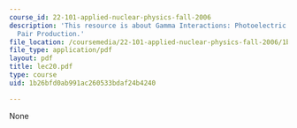 ```yaml
---
course_id: 22-101-applied-nuclear-physics-fall-2006
description: 'This resource is about Gamma Interactions: Photoelectric Effect and
  Pair Production.'
file_location: /coursemedia/22-101-applied-nuclear-physics-fall-2006/1b26bfd0ab991ac260533bdaf24b4240_lec20.pdf
file_type: application/pdf
layout: pdf
title: lec20.pdf
type: course
uid: 1b26bfd0ab991ac260533bdaf24b4240

---
```

None